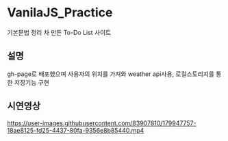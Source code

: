 # VanilaJS_Practice

기본문법 정리 차 만든 To-Do List 사이트

## 설명
gh-page로 배포했으며 
사용자의 위치를 가져와 weather api사용,
로컬스토리지를 통한 저장기능 구현  
  
## 시연영상
https://user-images.githubusercontent.com/83907810/179947757-18ae8125-fd25-4437-80fa-9356e8b85440.mp4

